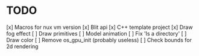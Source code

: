 # TODO

[x] Macros for nux vm version
[x] Blit api
[x] C++ template project
[x] Draw fog effect
[ ] Draw primitives
[ ] Model animation
[ ] Fix 'Is a directory'
[ ] Draw color
[ ] Remove os_gpu_init (probably useless)
[ ] Check bounds for 2d rendering
